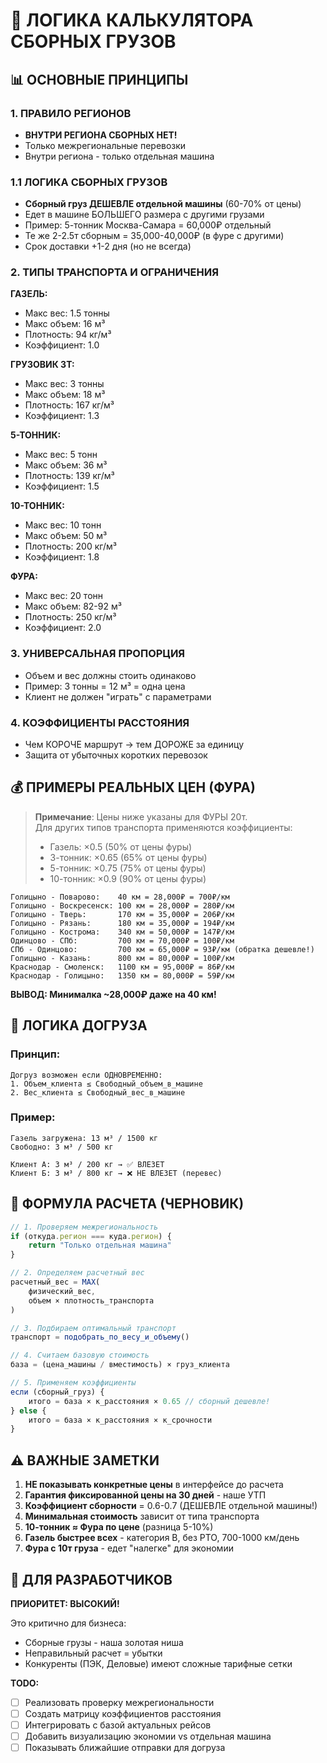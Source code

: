 # 🧮 ЛОГИКА КАЛЬКУЛЯТОРА СБОРНЫХ ГРУЗОВ

## 📊 ОСНОВНЫЕ ПРИНЦИПЫ

### 1. ПРАВИЛО РЕГИОНОВ
- **ВНУТРИ РЕГИОНА СБОРНЫХ НЕТ!**
- Только межрегиональные перевозки
- Внутри региона - только отдельная машина

### 1.1 ЛОГИКА СБОРНЫХ ГРУЗОВ
- **Сборный груз ДЕШЕВЛЕ отдельной машины** (60-70% от цены)
- Едет в машине БОЛЬШЕГО размера с другими грузами
- Пример: 5-тонник Москва-Самара = 60,000₽ отдельный
- Те же 2-2.5т сборным = 35,000-40,000₽ (в фуре с другими)
- Срок доставки +1-2 дня (но не всегда)

### 2. ТИПЫ ТРАНСПОРТА И ОГРАНИЧЕНИЯ

**ГАЗЕЛЬ:**
- Макс вес: 1.5 тонны
- Макс объем: 16 м³
- Плотность: 94 кг/м³
- Коэффициент: 1.0

**ГРУЗОВИК 3Т:**
- Макс вес: 3 тонны
- Макс объем: 18 м³
- Плотность: 167 кг/м³
- Коэффициент: 1.3

**5-ТОННИК:**
- Макс вес: 5 тонн
- Макс объем: 36 м³
- Плотность: 139 кг/м³
- Коэффициент: 1.5

**10-ТОННИК:**
- Макс вес: 10 тонн
- Макс объем: 50 м³
- Плотность: 200 кг/м³
- Коэффициент: 1.8

**ФУРА:**
- Макс вес: 20 тонн
- Макс объем: 82-92 м³
- Плотность: 250 кг/м³
- Коэффициент: 2.0

### 3. УНИВЕРСАЛЬНАЯ ПРОПОРЦИЯ
- Объем и вес должны стоить одинаково
- Пример: 3 тонны = 12 м³ = одна цена
- Клиент не должен "играть" с параметрами

### 4. КОЭФФИЦИЕНТЫ РАССТОЯНИЯ
- Чем КОРОЧЕ маршрут → тем ДОРОЖЕ за единицу
- Защита от убыточных коротких перевозок

## 💰 ПРИМЕРЫ РЕАЛЬНЫХ ЦЕН (ФУРА)

> **Примечание**: Цены ниже указаны для ФУРЫ 20т.  
> Для других типов транспорта применяются коэффициенты:
> - Газель: ×0.5 (50% от цены фуры)
> - 3-тонник: ×0.65 (65% от цены фуры) 
> - 5-тонник: ×0.75 (75% от цены фуры)
> - 10-тонник: ×0.9 (90% от цены фуры)

```
Голицыно - Поварово:    40 км = 28,000₽ = 700₽/км
Голицыно - Воскресенск: 100 км = 28,000₽ = 280₽/км
Голицыно - Тверь:       170 км = 35,000₽ = 206₽/км
Голицыно - Рязань:      180 км = 35,000₽ = 194₽/км
Голицыно - Кострома:    340 км = 50,000₽ = 147₽/км
Одинцово - СПб:         700 км = 70,000₽ = 100₽/км
СПб - Одинцово:         700 км = 65,000₽ = 93₽/км (обратка дешевле!)
Голицыно - Казань:      800 км = 80,000₽ = 100₽/км
Краснодар - Смоленск:   1100 км = 95,000₽ = 86₽/км
Краснодар - Голицыно:   1350 км = 80,000₽ = 59₽/км
```

**ВЫВОД: Минималка ~28,000₽ даже на 40 км!**

## 🚚 ЛОГИКА ДОГРУЗА

### Принцип:
```
Догруз возможен если ОДНОВРЕМЕННО:
1. Объем_клиента ≤ Свободный_объем_в_машине
2. Вес_клиента ≤ Свободный_вес_в_машине
```

### Пример:
```
Газель загружена: 13 м³ / 1500 кг
Свободно: 3 м³ / 500 кг

Клиент А: 3 м³ / 200 кг → ✅ ВЛЕЗЕТ
Клиент Б: 3 м³ / 800 кг → ❌ НЕ ВЛЕЗЕТ (перевес)
```

## 📝 ФОРМУЛА РАСЧЕТА (ЧЕРНОВИК)

```javascript
// 1. Проверяем межрегиональность
if (откуда.регион === куда.регион) {
    return "Только отдельная машина"
}

// 2. Определяем расчетный вес
расчетный_вес = MAX(
    физический_вес,
    объем × плотность_транспорта
)

// 3. Подбираем оптимальный транспорт
транспорт = подобрать_по_весу_и_объему()

// 4. Считаем базовую стоимость
база = (цена_машины / вместимость) × груз_клиента

// 5. Применяем коэффициенты
если (сборный_груз) {
    итого = база × к_расстояния × 0.65 // сборный дешевле!
} else {
    итого = база × к_расстояния × к_срочности
}
```

## ⚠️ ВАЖНЫЕ ЗАМЕТКИ

1. **НЕ показывать конкретные цены** в интерфейсе до расчета
2. **Гарантия фиксированной цены на 30 дней** - наше УТП
3. **Коэффициент сборности** = 0.6-0.7 (ДЕШЕВЛЕ отдельной машины!)
4. **Минимальная стоимость** зависит от типа транспорта
5. **10-тонник ≈ Фура по цене** (разница 5-10%)
6. **Газель быстрее всех** - категория B, без РТО, 700-1000 км/день
7. **Фура с 10т груза** - едет "налегке" для экономии

## 🎯 ДЛЯ РАЗРАБОТЧИКОВ

**ПРИОРИТЕТ: ВЫСОКИЙ!**

Это критично для бизнеса:
- Сборные грузы - наша золотая ниша
- Неправильный расчет = убытки
- Конкуренты (ПЭК, Деловые) имеют сложные тарифные сетки

**TODO:**
- [ ] Реализовать проверку межрегиональности
- [ ] Создать матрицу коэффициентов расстояния
- [ ] Интегрировать с базой актуальных рейсов
- [ ] Добавить визуализацию экономии vs отдельная машина
- [ ] Показывать ближайшие отправки для догруза